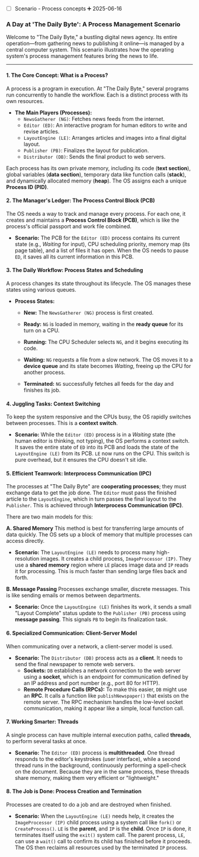 - [ ] Scenario - Process concepts ➕ 2025-06-16 


### A Day at 'The Daily Byte': A Process Management Scenario

Welcome to "The Daily Byte," a bustling digital news agency. Its entire operation—from gathering news to publishing it online—is managed by a central computer system. This scenario illustrates how the operating system's process management features bring the news to life.

---

#### 1. The Core Concept: What is a Process?

A process is a program in execution. At "The Daily Byte," several programs run concurrently to handle the workflow. Each is a distinct process with its own resources.

- **The Main Players (Processes):**
    - `NewsGatherer (NG)`: Fetches news feeds from the internet.
    - `Editor (ED)`: An interactive program for human editors to write and revise articles.
    - `LayoutEngine (LE)`: Arranges articles and images into a final digital layout.
    - `Publisher (PB)`: Finalizes the layout for publication.
    - `Distributor (DB)`: Sends the final product to web servers.

Each process has its own private memory, including its code (**text section**), global variables (**data section**), temporary data like function calls (**stack**), and dynamically allocated memory (**heap**). The OS assigns each a unique **Process ID (PID)**.

#### 2. The Manager's Ledger: The Process Control Block (PCB)

The OS needs a way to track and manage every process. For each one, it creates and maintains a **Process Control Block (PCB)**, which is like the process's official passport and work file combined.

- **Scenario:** The PCB for the `Editor (ED)` process contains its current state (e.g., _Waiting_ for input), CPU scheduling priority, memory map (its page table), and a list of files it has open. When the OS needs to pause `ED`, it saves all its current information in this PCB.
    

#### 3. The Daily Workflow: Process States and Scheduling

A process changes its state throughout its lifecycle. The OS manages these states using various queues.

- **Process States:**
    - **New:** The `NewsGatherer (NG)` process is first created.
    - **Ready:** `NG` is loaded in memory, waiting in the **ready queue** for its turn on a CPU.
        
    - **Running:** The CPU Scheduler selects `NG`, and it begins executing its code.
    - **Waiting:** `NG` requests a file from a slow network. The OS moves it to a **device queue** and its state becomes _Waiting_, freeing up the CPU for another process.
    - **Terminated:** `NG` successfully fetches all feeds for the day and finishes its job.

#### 4. Juggling Tasks: Context Switching

To keep the system responsive and the CPUs busy, the OS rapidly switches between processes. This is a **context switch**.

- **Scenario:** While the `Editor (ED)` process is in a _Waiting_ state (the human editor is thinking, not typing), the OS performs a context switch. It saves the entire state of `ED` into its PCB and loads the state of the `LayoutEngine (LE)` from its PCB. `LE` now runs on the CPU. This switch is pure overhead, but it ensures the CPU doesn't sit idle.

#### 5. Efficient Teamwork: Interprocess Communication (IPC)

The processes at "The Daily Byte" are **cooperating processes**; they must exchange data to get the job done. The `Editor` must pass the finished article to the `LayoutEngine`, which in turn passes the final layout to the `Publisher`. This is achieved through **Interprocess Communication (IPC)**.

There are two main models for this:

**A. Shared Memory** This method is best for transferring large amounts of data quickly. The OS sets up a block of memory that multiple processes can access directly.

- **Scenario:** The `LayoutEngine (LE)` needs to process many high-resolution images. It creates a child process, `ImageProcessor (IP)`. They use a **shared memory** region where `LE` places image data and `IP` reads it for processing. This is much faster than sending large files back and forth.

**B. Message Passing** Processes exchange smaller, discrete messages. This is like sending emails or memos between departments.

- **Scenario:** Once the `LayoutEngine (LE)` finishes its work, it sends a small "Layout Complete" status update to the `Publisher (PB)` process using **message passing**. This signals `PB` to begin its finalization task.

#### 6. Specialized Communication: Client-Server Model

When communicating over a network, a client-server model is used.

- **Scenario:** The `Distributor (DB)` process acts as a **client**. It needs to send the final newspaper to remote web servers.
    - **Sockets:** `DB` establishes a network connection to the web server using a **socket**, which is an endpoint for communication defined by an IP address and port number (e.g., port 80 for HTTP).
    - **Remote Procedure Calls (RPCs):** To make this easier, `DB` might use an **RPC**. It calls a function like `publishNewspaper()` that exists on the remote server. The RPC mechanism handles the low-level socket communication, making it appear like a simple, local function call.
        

#### 7. Working Smarter: Threads

A single process can have multiple internal execution paths, called **threads**, to perform several tasks at once.

- **Scenario:** The `Editor (ED)` process is **multithreaded**. One thread responds to the editor's keystrokes (user interface), while a second thread runs in the background, continuously performing a spell-check on the document. Because they are in the same process, these threads share memory, making them very efficient or "lightweight."

#### 8. The Job is Done: Process Creation and Termination

Processes are created to do a job and are destroyed when finished.

- **Scenario:** When the `LayoutEngine (LE)` needs help, it creates the `ImageProcessor (IP)` child process using a system call like `fork()` or `CreateProcess()`. `LE` is the **parent**, and `IP` is the **child**. Once `IP` is done, it terminates itself using the `exit()` system call. The parent process, `LE`, can use a `wait()` call to confirm its child has finished before it proceeds. The OS then reclaims all resources used by the terminated `IP` process.
